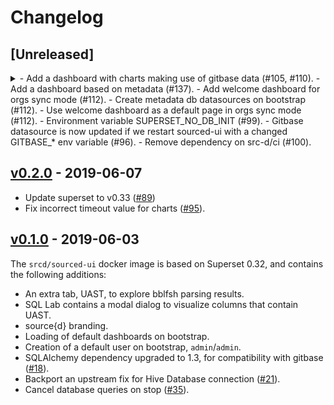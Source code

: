 # Changelog

## [Unreleased]
<details>
  <summary>
    - Add a dashboard with charts making use of gitbase data (#105, #110).
    - Add a dashboard based on metadata (#137).
    - Add welcome dashboard for orgs sync mode (#112).
    - Create metadata db datasources on bootstrap (#112).
    - Use welcome dashboard as a default page in orgs sync mode (#112).
    - Environment variable SUPERSET_NO_DB_INIT (#99).
    - Gitbase datasource is now updated if we restart sourced-ui with a changed GITBASE_* env variable (#96).
    - Remove dependency on src-d/ci (#100).
  </summary>

</details>

## [v0.2.0](https://github.com/src-d/sourced-ui/releases/tag/v0.2.0) - 2019-06-07

- Update superset to v0.33 ([#89](https://github.com/src-d/sourced-ui/issues/89))
- Fix incorrect timeout value for charts ([#95](https://github.com/src-d/sourced-ui/issues/95)).

## [v0.1.0](https://github.com/src-d/sourced-ui/releases/tag/v0.1.0) - 2019-06-03

The `srcd/sourced-ui` docker image is based on Superset 0.32, and contains the following additions:
- An extra tab, UAST, to explore bblfsh parsing results.
- SQL Lab contains a modal dialog to visualize columns that contain UAST.
- source{d} branding.
- Loading of default dashboards on bootstrap.
- Creation of a default user on bootstrap, `admin`/`admin`.
- SQLAlchemy dependency upgraded to 1.3, for compatibility with gitbase ([#18](https://github.com/src-d/sourced-ui/issues/18)).
- Backport an upstream fix for Hive Database connection ([#21](https://github.com/src-d/sourced-ui/issues/21)).
- Cancel database queries on stop ([#35](https://github.com/src-d/sourced-ui/issues/35)).
